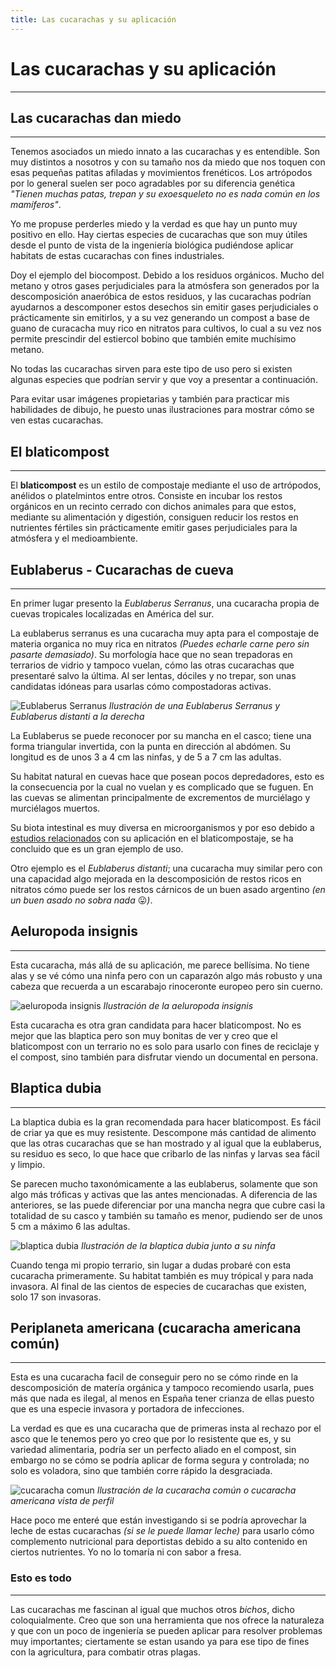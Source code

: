 ```yaml
---
title: Las cucarachas y su aplicación
---
```


# Las cucarachas y su aplicación
---

## Las cucarachas dan miedo
---
Tenemos asociados un miedo innato a las cucarachas y es entendible. Son muy distintos a nosotros y con
su tamaño nos da miedo que nos toquen con esas pequeñas patitas afiladas y movimientos frenéticos. Los 
artrópodos por lo general suelen ser poco agradables por su diferencia genética *"Tienen muchas patas,
trepan y su exoesqueleto no es nada común en los mamíferos"*.

Yo me propuse perderles miedo y la verdad es que hay un punto muy positivo en ello. Hay ciertas especies
de cucarachas que son muy útiles desde el punto de vista de la ingeniería biológica pudiéndose aplicar
habitats de estas cucarachas con fines industriales.

Doy el ejemplo del biocompost. Debido a los residuos orgánicos. Mucho del metano y otros gases 
perjudiciales para la atmósfera son generados por la descomposición anaeróbica de estos residuos, y las
cucarachas podrían ayudarnos a descomponer estos desechos sin emitir gases perjudiciales o prácticamente
sin emitirlos, y a su vez generando un compost a base de guano de curacacha muy rico en nitratos para
cultivos, lo cual a su vez nos permite prescindir del estiercol bobino que también emite muchísimo metano.

No todas las cucarachas sirven para este tipo de uso pero si existen algunas especies que podrían servir
y que voy a presentar a continuación.

Para evitar usar imágenes propietarias y también para practicar mis habilidades de dibujo, he puesto
unas ilustraciones para mostrar cómo se ven estas cucarachas.

## El blaticompost
---
El **blaticompost** es un estilo de compostaje mediante el uso de artrópodos, anélidos o platelmintos entre
otros. Consiste en incubar los restos orgánicos en un recinto cerrado con dichos animales para que estos, 
mediante su alimentación y digestión, consiguen reducir los restos en nutrientes fértiles sin prácticamente
emitir gases perjudiciales para la atmósfera y el medioambiente.

## Eublaberus - Cucarachas de cueva
---

En primer lugar presento la *Eublaberus Serranus*, una cucaracha propia de cuevas tropicales localizadas
en América del sur.

La eublaberus serranus es una cucaracha muy apta para el compostaje de materia organica no muy rica en 
nitratos *(Puedes echarle carne pero sin pasarte demasiado)*. Su morfología hace que no sean trepadoras 
en terrarios de vidrio y tampoco vuelan, cómo las otras cucarachas que presentaré salvo la última. Al ser
lentas, dóciles y no trepar, son unas candidatas idóneas para usarlas cómo compostadoras activas.

![Eublaberus Serranus](static/cuca3.jpg)
*Ilustración de una Eublaberus Serranus y Eublaberus distanti a la derecha*

La Eublaberus se puede reconocer por su mancha en el casco; tiene una forma triangular invertida, con la
punta en dirección al abdómen. Su longitud es de unos 3 a 4 cm las ninfas, y de 5 a 7 cm las adultas.

Su habitat natural en cuevas hace que posean pocos depredadores, esto es la consecuencia por la cual no 
vuelan y es complicado que se fuguen. En las cuevas se alimentan principalmente de excrementos de 
murciélago y murciélagos muertos.

Su biota intestinal es muy diversa en microorganismos y por eso debido a 
[estudios relacionados](https://journalijecc.com/index.php/IJECC/article/view/2296) con su aplicación 
en el blaticompostaje, se ha concluido que es un gran ejemplo de uso.

Otro ejemplo es el *Eublaberus distanti*; una cucaracha muy similar pero con una capacidad algo mejorada
en la descomposición de restos ricos en nitratos cómo puede ser los restos cárnicos de un buen asado
argentino *(en un buen asado no sobra nada* 😛*)*.

## Aeluropoda insignis
---

Esta cucaracha, más allá de su aplicación, me parece bellísima. No tiene alas y se vé cómo una ninfa pero
con un caparazón algo más robusto y una cabeza que recuerda a un escarabajo rinoceronte europeo pero sin 
cuerno.

![aeluropoda insignis](static/cuca2.jpg)
*Ilustración de la aeluropoda insignis*

Esta cucaracha es otra gran candidata para hacer blaticompost. No es mejor que las blaptica pero son muy 
bonitas de ver y creo que el blaticompost con un terrario no es solo para usarlo con fines de reciclaje
y el compost, sino también para disfrutar viendo un documental en persona.

## Blaptica dubia
---

La blaptica dubia es la gran recomendada para hacer blaticompost. Es fácil de criar ya que es muy 
resistente. Descompone más cantidad de alimento que las otras cucarachas que se han mostrado y al igual que
la eublaberus, su residuo es seco, lo que hace que cribarlo de las ninfas y larvas sea fácil y limpio.

Se parecen mucho taxonómicamente a las eublaberus, solamente que son algo más tróficas y activas que las 
antes mencionadas. A diferencia de las anteriores, se las puede diferenciar por una mancha negra que cubre 
casi la totalidad de su casco y también su tamaño es menor, pudiendo ser de unos 5 cm a máximo 6 las 
adultas.

![blaptica dubia](static/cuca1.jpg)
*Ilustración de la blaptica dubia junto a su ninfa*

Cuando tenga mi propio terrario, sin lugar a dudas probaré con esta cucaracha primeramente. Su habitat
también es muy trópical y para nada invasora. Al final de las cientos de especies de cucarachas que
existen, solo 17 son invasoras.

## Periplaneta americana (cucaracha americana común)
---

Esta es una cucaracha facil de conseguir pero no se cómo rinde en la descomposición de matería orgánica
y tampoco recomiendo usarla, pues más que nada es ilegal, al menos en España tener crianza de ellas puesto
que es una especie invasora y portadora de infecciones.

La verdad es que es una cucaracha que de primeras insta al rechazo por el asco que le tenemos pero 
yo creo que por lo resistente que es, y su variedad alimentaria, podría ser un perfecto aliado en el 
compost, sin embargo no se cómo se podría aplicar de forma segura y controlada; no solo es voladora, sino
que también corre rápido la desgraciada.

![cucaracha comun](static/cuca4.jpg)
*Ilustración de la cucaracha común o cucaracha americana vista de perfil*

Hace poco me enteré que están investigando si se podría aprovechar la leche de estas cucarachas 
*(si se le puede llamar leche)* para usarlo cómo complemento nutricional para deportistas debido a su
alto contenido en ciertos nutrientes. Yo no lo tomaría ni con sabor a fresa.

### Esto es todo
---

Las cucarachas me fascinan al igual que muchos otros *bichos*, dicho coloquialmente. Creo que son una
herramienta que nos ofrece la naturaleza y que con un poco de ingeniería se pueden aplicar para resolver
problemas muy importantes; ciertamente se estan usando ya para ese tipo de fines con la agricultura, para
combatir otras plagas.


